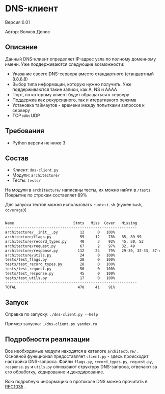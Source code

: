# DNS-клиент

Версия 0.01

Автор: Волков Денис

## Описание

Данный DNS-клиент определяет IP-адрес узла по полному доменному имени. Уже поддерживаются следующие возможности:

- Указание своего DNS-сервера вместо стандартного (стандартный 8.8.8.8)
- Выбор типа информации, которую нужно получить. Уже поддерживаются такие записи, как A, NS и AAAA
- Порт, по которому клиент будет обращаться к серверу
- Поддержка как рекурсивного, так и итеративного режима
- Установка таймаутов - времени между попытками запросов к серверу
- TCP или UDP

## Требования

- Python версии не ниже 3

## Состав

- Клиент: `dns-client.py`
- Модули: `architecture/`
- Тесты: `tests/`

На модули в `architecture/`  написаны тесты, их можно найти в `/tests`. Покрытие по строкам составляет 89%

Для запуска тестов можно использовать `runtest.sh` (нужен `bash`, `coverage3`)

```bash

Name                           Stmts   Miss  Cover   Missing
------------------------------------------------------------
architecture/__init__.py          12      0   100%
architecture/flags.py             55     12    78%   85, 89-99
architecture/record_types.py      40      3    92%   45, 50, 53
architecture/request.py           67      2    97%   32, 49
architecture/response.py         112     24    79%   29-30, 32-33, 37-46, 80, 87-93, 116, 120
architecture/utils.py             24      0   100%
tests/test_flags.py               28      0   100%
tests/test_record_types.py        28      0   100%
tests/test_request.py             50      0   100%
tests/test_response.py            45      0   100%
tests/test_utils.py               17      0   100%
------------------------------------------------------------
TOTAL                            478     41    91%

```

## Запуск

Справка по запуску: `./dns-client.py --help`

Пример запуска: `./dns-client.py yandex.ru`

## Подробности реализации

Все необходимые модули находятся в каталоге `architecture/` . Основной функционал предоставляет `client.py` - здесь происходит настройка DNS-запроса. Файлы `flags.py`, `record_types.py`, `request.py`, `response.py` и `utils.py` описывают структуру DNS-запроса, отвечают за его обработку, кодирование и декодирование.

Всю подробную информацию о протоколе DNS можно прочитать в [RFC1035](http://www.ietf.org/rfc/rfc1035) .